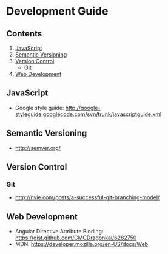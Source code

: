 # Development Guide

## Contents

1. [JavaScript](#javascript)
1. [Semantic Versioning](#semantic-versioning)
1. [Version Control](#version-control)
    - [Git](#git)
1. [Web Development](#web-development)

## JavaScript

- Google style guide: http://google-styleguide.googlecode.com/svn/trunk/javascriptguide.xml

## Semantic Versioning

- http://semver.org/

## Version Control

### Git

- http://nvie.com/posts/a-successful-git-branching-model/

## Web Development

- Angular Directive Attribute Binding: https://gist.github.com/CMCDragonkai/6282750
- MDN: https://developer.mozilla.org/en-US/docs/Web
